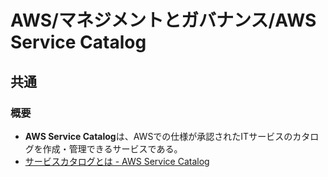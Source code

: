 # AWS/マネジメントとガバナンス/AWS Service Catalog

## 共通

### 概要

- **AWS Service Catalog**は、AWSでの仕様が承認されたITサービスのカタログを作成・管理できるサービスである。
- [サービスカタログとは - AWS Service Catalog](https://docs.aws.amazon.com/ja_jp/servicecatalog/latest/adminguide/introduction.html)
